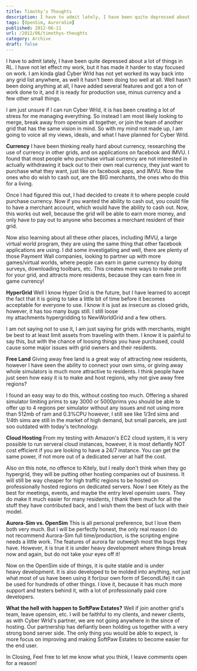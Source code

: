 ```yaml
---
title: Timothy’s Thoughts
description: I have to admit lately, I have been quite depressed about a lot of things in RL. I have not let effect my work...
tags: [OpenSim, AuroraSim]
published: 2012-06-11
url: /2012/06/timothys-thoughts
category: Archive
draft: false
---
```


I have to admit lately, I have been quite depressed about a lot of things in RL. I have not let effect my work, but it has made it harder to stay focused on work. I am kinda glad Cyber Wrld has not yet worked its way back into any grid list anywhere, as well it hasn't been doing too well at all. Well hasn't been doing anything at all, I have added several features and got a ton of work done to it, and it is ready for production use, minus currency and a few other small things.

I am just unsure if I can run Cyber Wrld, it is has been creating a lot of stress for me managing everything. So instead I am most likely looking to merge, break away from opensim all together, or join the team of another grid that has the same vision in mind. So with my mind not made up, I am going to voice all my views, ideals, and what I have planned for Cyber Wrld.

**Currency**
I have been thinking really hard about currency, researching the use of currency in other grids, and on applications on facebook and IMVU. I found that most people who purchase virtual currency are not interested in actually withdrawing it back out to their own real currency, they just want to purchase what they want, just like on facebook apps, and IMVU. Now the ones who do wish to cash out, are the BIG merchants, the ones who do this for a living.

Once I had figured this out, I had decided to create it to where people could purchase currency. Now if you wanted the ability to cash out, you could file to have a merchant account, which would have the ability to cash out. Now, this works out well, because the grid will be able to earn more money, and only have to pay out to anyone who becomes a merchant resident of their grid.

Now also learning about all these other places, including IMVU, a large virtual world program, they are using the same thing that other facebook applications are using. I did some investigating and well, there are plenty of those Payment Wall companies, looking to partner up with more games/virtual worlds, where people can earn in game currency by doing surveys, downloading toolbars, etc. This creates more ways to make profit for your grid, and attracts more residents, because they can earn free in game currency!

**HyperGrid**
Well I know Hyper Grid is the future, but I have learned to accept the fact that it is going to take a little bit of time before it becomes acceptable for everyone to use. I know it is just as insecure as closed grids, however, it has too many bugs still. I still loose my attachments hypergridding to NewWorldGrid and a few others.

I am not saying not to use it, I am just saying for grids with merchants, might be best to at least limit assets from traveling with them. I know it is painful to say this, but with the chance of loosing things you have purchased, could cause some major issues with grid owners and their residents.

**Free Land**
Giving away free land is a great way of attracting new residents, however I have seen the ability to connect your own sims, or giving away whole simulators is much more attractive to residents. I think people have just seen how easy it is to make and host regions, why not give away free regions?

I found an easy way to do this, without costing too much. Offering a shared simulator limiting prims to say 3000 or 5000prims you should be able to offer up to 4 regions per simulator without any issues and not using more than 512mb of ram and 0.3%CPU however, I still see like 1/3rd sims and 1/4th sims are still in the market of high demand, but small parcels, are just soo outdated with today's technology.

**Cloud Hosting**
From my testing with Amazon's EC2 cloud system, it is very possible to run serveral cloud instances, however, it is most defiantly NOT cost efficient if you are looking to have a 24/7 instance. You can get the same power, if not more out of a dedicated server at half the cost.

Also on this note, no offence to Kitely, but I really don't think when they go hypergrid, they will be putting other hosting companies out of business. It will still be way cheaper for high traffic regions to be hosted on professionally hosted regions on dedicated servers. Now I see Kitely as the best for meetings, events, and maybe the entry level opensim users. They do make it much easier for many residents, I thank them much for all the stuff they have contributed back, and I wish them the best of luck with their model.

**Aurora-Sim vs. OpenSim**
This is all personal preference, but I love them both very much. But I will be perfectly honest, the only real reason I do not recommend Aurora-Sim full time/production, is the scripting engine needs a little work. The features of aurora far outweigh most the bugs they have. However, it is true it is under heavy development where things break now and again, but do not take your eyes off it!

Now on the OpenSim side of things, it is quite stable and is under heavy development. It is also developed to be molded into anything, not just what most of us have been using it for(our own form of SecondLife) it can be used for hundreds of other things. I love it, because it has much more support and testers behind it, with a lot of professionally paid core developers.

**What the hell with happen to SoftPaw Estates?**
Well if join another grid's team, leave opensim, etc. I will be faithful to my clients, and newer clients, as with Cyber Wrld's partner, we are not going anywhere in the since of hosting. Our partnership has defiantly been holding us together with a very strong bond server side. The only thing you would be able to expect, is more focus on improving and making SoftPaw Estates to become easier for the end user.

In Closing, Feel free to let me know what you think, I leave comments open for a reason!
